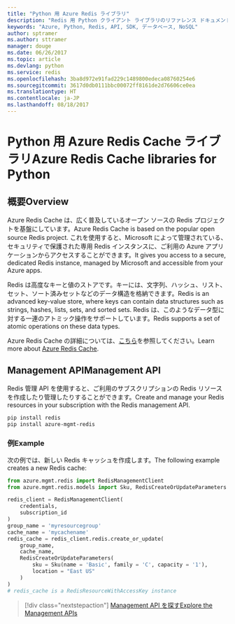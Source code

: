 ```yaml
---
title: "Python 用 Azure Redis ライブラリ"
description: "Redis 用 Python クライアント ライブラリのリファレンス ドキュメント"
keywords: "Azure, Python, Redis, API, SDK, データベース, NoSQL"
author: sptramer
ms.author: sttramer
manager: douge
ms.date: 06/26/2017
ms.topic: article
ms.devlang: python
ms.service: redis
ms.openlocfilehash: 3ba8d972e91fad229c1489800edeca08760254e6
ms.sourcegitcommit: 3617d0db0111bbc00072ff8161de2d76606ce0ea
ms.translationtype: HT
ms.contentlocale: ja-JP
ms.lasthandoff: 08/18/2017
---
```

# <a name="azure-redis-cache-libraries-for-python"></a><span data-ttu-id="cb21c-104">Python 用 Azure Redis Cache ライブラリ</span><span class="sxs-lookup"><span data-stu-id="cb21c-104">Azure Redis Cache libraries for Python</span></span>

## <a name="overview"></a><span data-ttu-id="cb21c-105">概要</span><span class="sxs-lookup"><span data-stu-id="cb21c-105">Overview</span></span>

<span data-ttu-id="cb21c-106">Azure Redis Cache は、広く普及しているオープン ソースの Redis プロジェクトを基盤にしています。</span><span class="sxs-lookup"><span data-stu-id="cb21c-106">Azure Redis Cache is based on the popular open source Redis project.</span></span> <span data-ttu-id="cb21c-107">これを使用すると、Microsoft によって管理されている、セキュリティで保護された専用 Redis インスタンスに、ご利用の Azure アプリケーションからアクセスすることができます。</span><span class="sxs-lookup"><span data-stu-id="cb21c-107">It gives you access to a secure, dedicated Redis instance, managed by Microsoft and accessible from your Azure apps.</span></span>

<span data-ttu-id="cb21c-108">Redis は高度なキーと値のストアです。キーには、文字列、ハッシュ、リスト、セット、ソート済みセットなどのデータ構造を格納できます。</span><span class="sxs-lookup"><span data-stu-id="cb21c-108">Redis is an advanced key-value store, where keys can contain data structures such as strings, hashes, lists, sets, and sorted sets.</span></span> <span data-ttu-id="cb21c-109">Redis は、このようなデータ型に対する一連のアトミック操作をサポートしています。</span><span class="sxs-lookup"><span data-stu-id="cb21c-109">Redis supports a set of atomic operations on these data types.</span></span>

<span data-ttu-id="cb21c-110">Azure Redis Cache の詳細については、[こちら](https://docs.microsoft.com/azure/redis-cache/)を参照してください。</span><span class="sxs-lookup"><span data-stu-id="cb21c-110">Learn more about [Azure Redis Cache](https://docs.microsoft.com/azure/redis-cache/).</span></span>

## <a name="management-api"></a><span data-ttu-id="cb21c-111">Management API</span><span class="sxs-lookup"><span data-stu-id="cb21c-111">Management API</span></span>

<span data-ttu-id="cb21c-112">Redis 管理 API を使用すると、ご利用のサブスクリプションの Redis リソースを作成したり管理したりすることができます。</span><span class="sxs-lookup"><span data-stu-id="cb21c-112">Create and manage your Redis resources in your subscription with the Redis management API.</span></span>

```bash
pip install redis
pip install azure-mgmt-redis
```

### <a name="example"></a><span data-ttu-id="cb21c-113">例</span><span class="sxs-lookup"><span data-stu-id="cb21c-113">Example</span></span>

<span data-ttu-id="cb21c-114">次の例では、新しい Redis キャッシュを作成します。</span><span class="sxs-lookup"><span data-stu-id="cb21c-114">The following example creates a new Redis cache:</span></span>

```python
from azure.mgmt.redis import RedisManagementClient
from azure.mgmt.redis.models import Sku, RedisCreateOrUpdateParameters

redis_client = RedisManagementClient(
    credentials,
    subscription_id
)
group_name = 'myresourcegroup'
cache_name = 'mycachename'
redis_cache = redis_client.redis.create_or_update(
    group_name,
    cache_name,
    RedisCreateOrUpdateParameters(
        sku = Sku(name = 'Basic', family = 'C', capacity = '1'),
        location = "East US"
    )
)
# redis_cache is a RedisResourceWithAccessKey instance
```

> [!div class="nextstepaction"]
> [<span data-ttu-id="cb21c-115">Management API を探す</span><span class="sxs-lookup"><span data-stu-id="cb21c-115">Explore the Management APIs</span></span>](/python/api/overview/azure/redis/managementlibrary)

